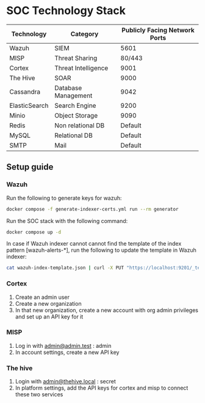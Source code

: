# SOC Technology Stack

| Technology    | Category            | Publicly Facing Network Ports |
|---------------|---------------------|-------------------------------|
| Wazuh         | SIEM                | 5601                          |
| MISP          | Threat Sharing      | 80/443                        |
| Cortex        | Threat Intelligence | 9001                          |
| The Hive      | SOAR                | 9000                          |
| Cassandra     | Database Management | 9042                          |
| ElasticSearch | Search Engine       | 9200                          |
| Minio         | Object Storage      | 9090                          |
| Redis         | Non relational DB   | Default                       |
| MySQL         | Relational DB       | Default                       |
| SMTP          | Mail                | Default                       |

## Setup guide
### Wazuh
Run the following to generate keys for wazuh:
```bash
docker compose -f generate-indexer-certs.yml run --rm generator
```

Run the SOC stack with the following command:
```bash
docker compose up -d
```

In case if Wazuh indexer cannot cannot find the template of the index pattern [wazuh-alerts-*], run the following to update the template in Wazuh indexer:
```bash
cat wazuh-index-template.json | curl -X PUT "https://localhost:9201/_template/wazuh" -H 'Content-Type: application/json' -d @- -u admin:SecretPassword -k
```

### Cortex
1. Create an admin user
2. Create a new organization
3. In that new organization, create a new account with org admin privileges and set up an API key for it

### MISP
1. Log in with admin@admin.test : admin
2. In account settings, create a new API key

### The hive
1. Login with admin@thehive.local : secret
2. In platform settings, add the API keys for cortex and misp to connect these two services
